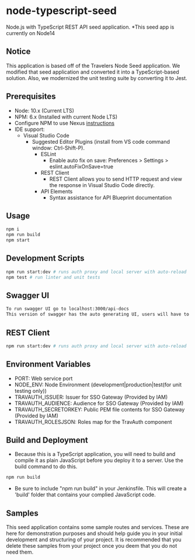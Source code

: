 # node-typescript-seed

Node.js with TypeScript REST API seed application. *This seed app is currently on Node14

## Notice

This application is based off of the Travelers Node Seed application. We modified that seed application and converted it into a TypeScript-based solution. Also, we modernized the unit testing suite by converting it to Jest.

## Prerequisites

- Node: 10.x (Current LTS)
- NPM: 6.x (Installed with current Node LTS)
- Configure NPM to use Nexus [instructions](https://github.prodlb.travp.net/travelers/node-seed/wiki/NPM-Nexus-Configuration)
- IDE support:
  - Visual Studio Code
    - Suggested Editor Plugins (install from VS code command window: Ctrl-Shift-P).
      - ESLint
        - Enable auto fix on save: Preferences > Settings > eslint.autoFixOnSave=true
      - REST Client
        - REST Client allows you to send HTTP request and view the response in Visual Studio Code directly.
      - API Elements
        - Syntax assistance for API Blueprint documentation

## Usage

```sh
npm i
npm run build
npm start
```

## Development Scripts

```sh
npm run start:dev # runs auth proxy and local server with auto-reload
npm test # run linter and unit tests
```

## Swagger UI

```sh
To run swagger UI go to localhost:3000/api-docs
This version of swagger has the auto generating UI, users will have to change the @swagger comments in the api
```

## REST Client

```sh
npm run start:dev # runs auth proxy and local server with auto-reload
```

## Environment Variables

- PORT: Web service port
- NODE_ENV: Node Environment (development|production|test(for unit testing only))
- TRAVAUTH_ISSUER: Issuer for SSO Gateway (Provided by IAM)
- TRAVAUTH_AUDIENCE: Audience for SSO Gateway (Provided by IAM)
- TRAVAUTH_SECRETORKEY: Public PEM file contents for SSO Gateway (Provided by IAM)
- TRAVAUTH_ROLESJSON: Roles map for the TravAuth component

## Build and Deployment

- Because this is a TypeScript application, you will need to build and compile it as plain JavaScript before you deploy it to a server. Use the build command to do this.

```sh
npm run build
```

- Be sure to include "npm run build" in your Jenkinsfile. This will create a 'build' folder that contains your complied JavaScript code.

## Samples

This seed application contains some sample routes and services. These are here for demonstration purposes and should help guide you in your initial development and structuring of your project. It is recommended that you delete these samples from your project once you deem that you do not need them.
